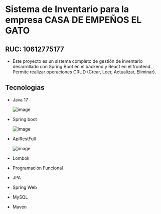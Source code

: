 # Sistema de Inventario para la empresa CASA DE EMPEÑOS EL GATO
## RUC: 10612775177
* Este proyecto es un sistema completo de gestión de inventario desarrollado con Spring Boot en el backend y React en el frontend. Permite realizar operaciones CRUD (Crear, Leer, Actualizar, Eliminar).
## Tecnologias
* Java 17
  
  ![image](https://img.icons8.com/3d-fluency/94/java-coffee-cup-logo.png)
  
* Spring boot
  
  ![image](https://img.icons8.com/color/48/spring-logo.png)
  
* ApiRestFull
  
  ![image](https://img.icons8.com/ios/50/api-settings.png)
  
* Lombok
* Programación Funcional
* JPA
* Spring Web
* MySQL
* Maven
